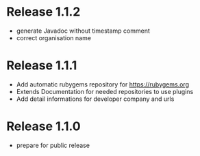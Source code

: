 # Release 1.1.2
- generate Javadoc without timestamp comment 
- correct organisation name

# Release 1.1.1
- Add automatic rubygems repository for https://rubygems.org 
- Extends Documentation for needed repositories to use plugins 
- Add detail informations for developer company and urls

# Release 1.1.0
- prepare for public release

